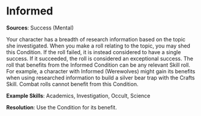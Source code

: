 # Informed
**Sources**: Success (Mental)

Your character has a breadth of research information
based on the topic she investigated. When you make a roll
relating to the topic, you may shed this Condition. If the roll
failed, it is instead considered to have a single success. If it
succeeded, the roll is considered an exceptional success. The
roll that benefits from the Informed Condition can be any
relevant Skill roll. For example, a character with Informed
(Werewolves) might gain its benefits when using researched
information to build a silver bear trap with the Crafts Skill.
Combat rolls cannot benefit from this Condition.

**Example Skills**: Academics, Investigation, Occult, Science

**Resolution**: Use the Condition for its benefit.